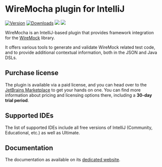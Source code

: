 # WireMocha plugin for IntelliJ

[![Version](https://img.shields.io/jetbrains/plugin/v/18860-wiremocha.svg)](https://plugins.jetbrains.com/plugin/18860-wiremocha)
[![Downloads](https://img.shields.io/jetbrains/plugin/d/18860-wiremocha.svg)](https://plugins.jetbrains.com/plugin/18860-wiremocha)
![](https://img.shields.io/badge/since-IJ2021.3-blue) ![](https://img.shields.io/badge/until-IJ2022.3-blue)

<!-- Plugin description -->
WireMocha is an IntelliJ-based plugin that provides framework integration for the [WireMock](http://wiremock.org) library.

It offers various tools to generate and validate WireMock related test code, and to provide additional contextual information, both in the JSON and Java DSLs.
<!-- Plugin description end -->

## Purchase license

The plugin is available via a paid license, and you can head over to the [JetBrains Marketplace](https://plugins.jetbrains.com/plugin/18860-wiremocha)
to get your hands on one. You can find more information about pricing and licensing options there, including a **30-day trial period**.

## Supported IDEs

The list of supported IDEs include all free versions of IntelliJ (Community, Educational, etc.) as well as Ultimate.

## Documentation

The documentation as available on its [dedicated website](https://www.picimako.com/wiremocha).
